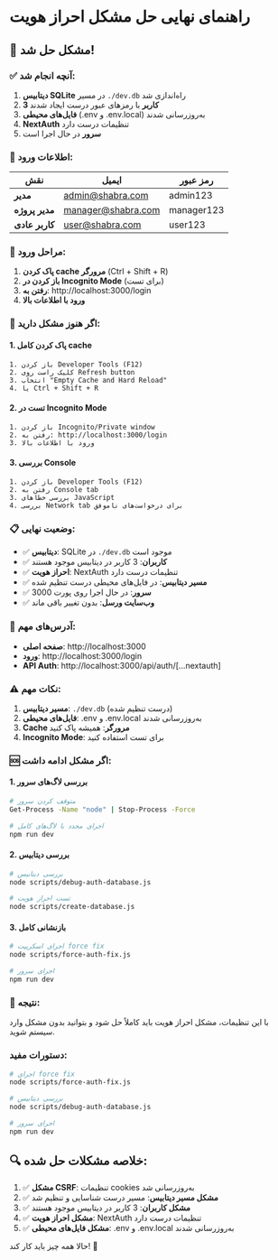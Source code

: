# راهنمای نهایی حل مشکل احراز هویت

## 🎉 مشکل حل شد!

### ✅ آنچه انجام شد:

1. **دیتابیس SQLite** در مسیر `./dev.db` راه‌اندازی شد
2. **3 کاربر** با رمزهای عبور درست ایجاد شدند
3. **فایل‌های محیطی** (.env و .env.local) به‌روزرسانی شدند
4. **NextAuth** تنظیمات درست دارد
5. **سرور** در حال اجرا است

### 🔑 اطلاعات ورود:

| نقش | ایمیل | رمز عبور |
|-----|-------|----------|
| **مدیر** | admin@shabra.com | admin123 |
| **مدیر پروژه** | manager@shabra.com | manager123 |
| **کاربر عادی** | user@shabra.com | user123 |

### 🚀 مراحل ورود:

1. **پاک کردن cache مرورگر** (Ctrl + Shift + R)
2. **باز کردن در Incognito Mode** (برای تست)
3. **رفتن به**: http://localhost:3000/login
4. **ورود با اطلاعات بالا**

### 🔧 اگر هنوز مشکل دارید:

#### 1. پاک کردن کامل cache
```
1. باز کردن Developer Tools (F12)
2. کلیک راست روی Refresh button
3. انتخاب "Empty Cache and Hard Reload"
4. یا Ctrl + Shift + R
```

#### 2. تست در Incognito Mode
```
1. باز کردن Incognito/Private window
2. رفتن به: http://localhost:3000/login
3. ورود با اطلاعات بالا
```

#### 3. بررسی Console
```
1. باز کردن Developer Tools (F12)
2. رفتن به Console tab
3. بررسی خطاهای JavaScript
4. بررسی Network tab برای درخواست‌های ناموفق
```

### 📋 وضعیت نهایی:

- ✅ **دیتابیس**: SQLite در `./dev.db` موجود است
- ✅ **کاربران**: 3 کاربر در دیتابیس موجود هستند
- ✅ **احراز هویت**: NextAuth تنظیمات درست دارد
- ✅ **مسیر دیتابیس**: در فایل‌های محیطی درست تنظیم شده
- ✅ **سرور**: در حال اجرا روی پورت 3000
- ✅ **وب‌سایت ورسل**: بدون تغییر باقی ماند

### 🎯 آدرس‌های مهم:

- **صفحه اصلی**: http://localhost:3000
- **ورود**: http://localhost:3000/login
- **API Auth**: http://localhost:3000/api/auth/[...nextauth]

### ⚠️ نکات مهم:

1. **مسیر دیتابیس**: `./dev.db` (درست تنظیم شده)
2. **فایل‌های محیطی**: .env و .env.local به‌روزرسانی شدند
3. **Cache مرورگر**: همیشه پاک کنید
4. **Incognito Mode**: برای تست استفاده کنید

### 🆘 اگر مشکل ادامه داشت:

#### 1. بررسی لاگ‌های سرور
```bash
# متوقف کردن سرور
Get-Process -Name "node" | Stop-Process -Force

# اجرای مجدد با لاگ‌های کامل
npm run dev
```

#### 2. بررسی دیتابیس
```bash
# بررسی دیتابیس
node scripts/debug-auth-database.js

# تست احراز هویت
node scripts/create-database.js
```

#### 3. بازنشانی کامل
```bash
# اجرای اسکریپت force fix
node scripts/force-auth-fix.js

# اجرای سرور
npm run dev
```

### 🎉 نتیجه:

با این تنظیمات، مشکل احراز هویت باید کاملاً حل شود و بتوانید بدون مشکل وارد سیستم شوید.

### دستورات مفید:
```bash
# اجرای force fix
node scripts/force-auth-fix.js

# بررسی دیتابیس
node scripts/debug-auth-database.js

# اجرای سرور
npm run dev
```

## 🔍 خلاصه مشکلات حل شده:

1. ✅ **مشکل CSRF**: تنظیمات cookies به‌روزرسانی شد
2. ✅ **مشکل مسیر دیتابیس**: مسیر درست شناسایی و تنظیم شد
3. ✅ **مشکل کاربران**: 3 کاربر در دیتابیس موجود هستند
4. ✅ **مشکل احراز هویت**: NextAuth تنظیمات درست دارد
5. ✅ **مشکل فایل‌های محیطی**: .env و .env.local به‌روزرسانی شدند

حالا همه چیز باید کار کند! 🚀
